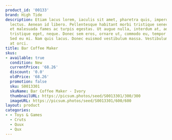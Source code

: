 ```yaml
---
product_id: '00133'
brand: High Tide
description: Etiam lacus lorem, iaculis sit amet, pharetra quis, imperdiet sit amet,
  lectus. Aenean id libero. Pellentesque habitant morbi tristique senectus et netus
  et malesuada fames ac turpis egestas. Ut augue nulla, interdum at, adipiscing non,
  tristique eget, neque. Donec sem eros, ornare ut, commodo eu, tempor nec, risus.
  Sed eu mi. Nam quis lacus. Donec euismod vestibulum massa. Vestibulum auctor tortor
  at orci.
title: Bar Coffee Maker
skus:
- available: true
  condition: New
  currentPrice: '68.26'
  discount: '0.0'
  oldPrice: '68.26'
  promotion: false
  sku: S0013301
  skuName: Bar Coffee Maker - Ivory
  thumbnailURL: https://picsum.photos/seed/S0013301/300/300
  imageURL: https://picsum.photos/seed/S0013301/600/600
layout: product
categories:
- - Toys & Games
  - Cruts
  - Quux
  - Qux
---
```

